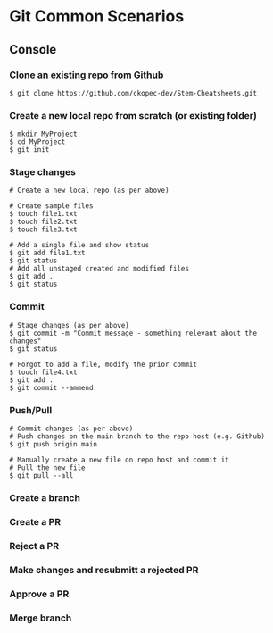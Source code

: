 
# Git Common Scenarios

## Console

### Clone an existing repo from Github

~~~
$ git clone https://github.com/ckopec-dev/Stem-Cheatsheets.git
~~~

### Create a new local repo from scratch (or existing folder)

~~~
$ mkdir MyProject
$ cd MyProject
$ git init
~~~

### Stage changes

~~~
# Create a new local repo (as per above)

# Create sample files
$ touch file1.txt
$ touch file2.txt
$ touch file3.txt

# Add a single file and show status
$ git add file1.txt
$ git status
# Add all unstaged created and modified files
$ git add .
$ git status
~~~

### Commit

~~~
# Stage changes (as per above)
$ git commit -m "Commit message - something relevant about the changes"
$ git status

# Forgot to add a file, modify the prior commit
$ touch file4.txt
$ git add .
$ git commit --ammend
~~~

### Push/Pull

~~~
# Commit changes (as per above)
# Push changes on the main branch to the repo host (e.g. Github)
$ git push origin main

# Manually create a new file on repo host and commit it
# Pull the new file
$ git pull --all
~~~

### Create a branch
### Create a PR
### Reject a PR
### Make changes and resubmitt a rejected PR 
### Approve a PR
### Merge branch 
